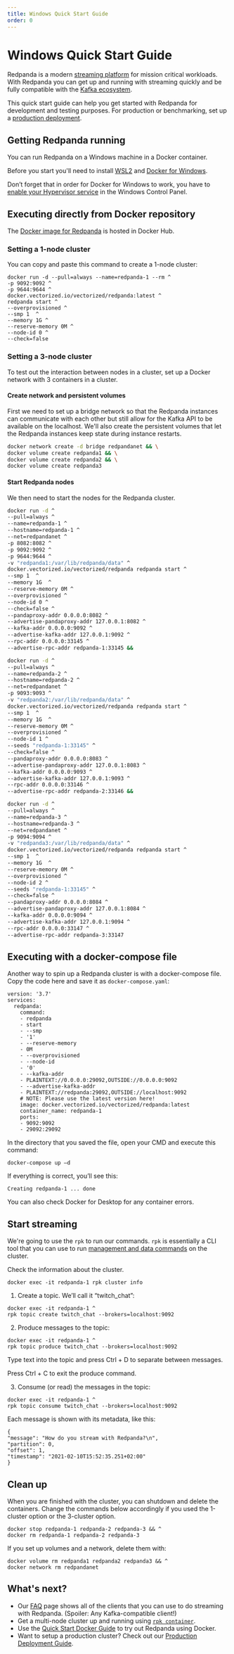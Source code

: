 ```yaml
---
title: Windows Quick Start Guide
order: 0
---
```

# Windows Quick Start Guide

Redpanda is a modern [streaming platform](/blog/intelligent-data-api/) for mission critical workloads.
With Redpanda you can get up and running with streaming quickly
and be fully compatible with the [Kafka ecosystem](https://cwiki.apache.org/confluence/display/KAFKA/Ecosystem).

This quick start guide can help you get started with Redpanda for development and testing purposes.
For production or benchmarking, set up a [production deployment](/docs/production-deployment).

## Getting Redpanda running

You can run Redpanda on a Windows machine in a Docker container.

Before you start you'll need to install [WSL2](https://docs.microsoft.com/en-us/windows/wsl/install) and [Docker for Windows](https://docs.docker.com/desktop/windows/install/).

Don’t forget that in order for Docker for Windows to work, you have to [enable your Hypervisor service](https://docs.microsoft.com/en-us/virtualization/hyper-v-on-windows/quick-start/enable-hyper-v) in the Windows Control Panel.


## Executing directly from Docker repository

The [Docker image for Redpanda](https://hub.docker.com/r/vectorized/redpanda) is hosted in Docker Hub.


### Setting a 1-node cluster
You can copy and paste this command to create a 1-node cluster:

```console
docker run -d --pull=always --name=redpanda-1 --rm ^
-p 9092:9092 ^
-p 9644:9644 ^
docker.vectorized.io/vectorized/redpanda:latest ^
redpanda start ^
--overprovisioned ^
--smp 1  ^
--memory 1G ^
--reserve-memory 0M ^
--node-id 0 ^
--check=false
```
### Setting a 3-node cluster

To test out the interaction between nodes in a cluster, set up a Docker network with 3 containers in a cluster.

#### Create network and persistent volumes

First we need to set up a bridge network so that the Redpanda instances can communicate with each other
but still allow for the Kafka API to be available on the localhost.
We'll also create the persistent volumes that let the Redpanda instances keep state during instance restarts.

```bash
docker network create -d bridge redpandanet && \
docker volume create redpanda1 && \
docker volume create redpanda2 && \
docker volume create redpanda3
```

#### Start Redpanda nodes

We then need to start the nodes for the Redpanda cluster.

```bash
docker run -d ^
--pull=always ^
--name=redpanda-1 ^
--hostname=redpanda-1 ^
--net=redpandanet ^
-p 8082:8082 ^
-p 9092:9092 ^
-p 9644:9644 ^
-v "redpanda1:/var/lib/redpanda/data" ^
docker.vectorized.io/vectorized/redpanda redpanda start ^
--smp 1  ^
--memory 1G  ^
--reserve-memory 0M ^
--overprovisioned ^
--node-id 0 ^
--check=false ^
--pandaproxy-addr 0.0.0.0:8082 ^
--advertise-pandaproxy-addr 127.0.0.1:8082 ^
--kafka-addr 0.0.0.0:9092 ^
--advertise-kafka-addr 127.0.0.1:9092 ^
--rpc-addr 0.0.0.0:33145 ^
--advertise-rpc-addr redpanda-1:33145 &&

docker run -d ^
--pull=always ^
--name=redpanda-2 ^
--hostname=redpanda-2 ^
--net=redpandanet ^
-p 9093:9093 ^
-v "redpanda2:/var/lib/redpanda/data" ^
docker.vectorized.io/vectorized/redpanda redpanda start ^
--smp 1  ^
--memory 1G  ^
--reserve-memory 0M ^
--overprovisioned ^
--node-id 1 ^
--seeds "redpanda-1:33145" ^
--check=false ^
--pandaproxy-addr 0.0.0.0:8083 ^
--advertise-pandaproxy-addr 127.0.0.1:8083 ^
--kafka-addr 0.0.0.0:9093 ^
--advertise-kafka-addr 127.0.0.1:9093 ^
--rpc-addr 0.0.0.0:33146 ^
--advertise-rpc-addr redpanda-2:33146 &&

docker run -d ^
--pull=always ^
--name=redpanda-3 ^
--hostname=redpanda-3 ^
--net=redpandanet ^
-p 9094:9094 ^
-v "redpanda3:/var/lib/redpanda/data" ^
docker.vectorized.io/vectorized/redpanda redpanda start ^
--smp 1  ^
--memory 1G  ^
--reserve-memory 0M ^
--overprovisioned ^
--node-id 2 ^
--seeds "redpanda-1:33145" ^
--check=false ^
--pandaproxy-addr 0.0.0.0:8084 ^
--advertise-pandaproxy-addr 127.0.0.1:8084 ^
--kafka-addr 0.0.0.0:9094 ^
--advertise-kafka-addr 127.0.0.1:9094 ^
--rpc-addr 0.0.0.0:33147 ^
--advertise-rpc-addr redpanda-3:33147
```


## Executing with a docker-compose file

Another way to spin up a Redpanda cluster is with a docker-compose file.
Copy the code here and save it as `docker-compose.yaml`:

```console 
version: '3.7'
services:
  redpanda:
    command:
    - redpanda
    - start
    - --smp
    - '1'
    - --reserve-memory
    - 0M
    - --overprovisioned
    - --node-id
    - '0'
    - --kafka-addr
    - PLAINTEXT://0.0.0.0:29092,OUTSIDE://0.0.0.0:9092
    - --advertise-kafka-addr
    - PLAINTEXT://redpanda:29092,OUTSIDE://localhost:9092
    # NOTE: Please use the latest version here!
    image: docker.vectorized.io/vectorized/redpanda:latest
    container_name: redpanda-1
    ports:
    - 9092:9092
    - 29092:29092
```   
  
In the directory that you saved the file, open your CMD and execute this command:     
 
```console
docker-compose up –d
```
If everything is correct, you’ll see this:
```console
Creating redpanda-1 ... done
```

You can also check Docker for Desktop for any container errors.


## Start streaming

We're going to use the `rpk` to run our commands.
`rpk` is essentially a CLI tool that you can use to run [management and data commands](https://vectorized.io/docs/rpk-commands/) on the cluster.

Check the information about the cluster. 

```
docker exec -it redpanda-1 rpk cluster info
```

1. Create a topic. We’ll call it “twitch_chat”:

```
docker exec -it redpanda-1 ^
rpk topic create twitch_chat --brokers=localhost:9092
```

2. Produce messages to the topic:

```
docker exec -it redpanda-1 ^
rpk topic produce twitch_chat --brokers=localhost:9092
``` 

Type text into the topic and press Ctrl + D to separate between messages.

Press Ctrl + C to exit the produce command.

3. Consume (or read) the messages in the topic:

```
docker exec -it redpanda-1 ^
rpk topic consume twitch_chat --brokers=localhost:9092
```

Each message is shown with its metadata, like this:

```
{
"message": "How do you stream with Redpanda?\n",
"partition": 0,
"offset": 1,
"timestamp": "2021-02-10T15:52:35.251+02:00"
}
```


## Clean up

When you are finished with the cluster, you can shutdown and delete the containers.
Change the commands below accordingly if you used the 1-cluster option or the 3-cluster option.

```
docker stop redpanda-1 redpanda-2 redpanda-3 && ^
docker rm redpanda-1 redpanda-2 redpanda-3
```

If you set up volumes and a network, delete them with:

```
docker volume rm redpanda1 redpanda2 redpanda3 && ^
docker network rm redpandanet
```

## What's next?

- Our [FAQ](/docs/faq) page shows all of the clients that you can use to do streaming with Redpanda.
    (Spoiler: Any Kafka-compatible client!)
- Get a multi-node cluster up and running using [`rpk container`](/docs/guide-rpk-container).
- Use the [Quick Start Docker Guide](/docs/quick-start-docker) to try out Redpanda using Docker.
- Want to setup a production cluster? Check out our [Production Deployment Guide](/docs/production-deployment).
